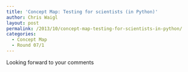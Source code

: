 ```yaml
---
title: 'Concept Map: Testing for scientists (in Python)'
author: Chris Waigl
layout: post
permalink: /2013/10/concept-map-testing-for-scientists-in-python/
categories:
  - Concept Map
  - Round 07/1
---
```

Looking forward to your comments![<img class="alignnone size-large wp-image-4865" alt="Testing for scientists" src="http://teaching.software-carpentry.org/wp-content/uploads/2013/10/PA190005-1024x768.jpg" width="707" height="530" />][1]

 [1]: http://teaching.software-carpentry.org/wp-content/uploads/2013/10/PA190005.jpg